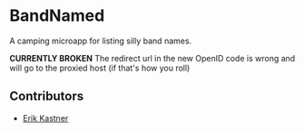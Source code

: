 BandNamed
=========

A camping microapp for listing silly band names.

**CURRENTLY BROKEN**
The redirect url in the new OpenID code is wrong and will go to the proxied host (if that's how you roll)
## Contributors ##
  * [Erik Kastner](http://metaatem.net)